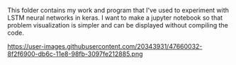 This folder contains my work and program that I've used to experiment with LSTM neural networks in keras.
I want to make a jupyter notebook so that problem visualization is simpler and can be displayed without compiling the code. 


https://user-images.githubusercontent.com/20343931/47660032-8f2f6900-db6c-11e8-98fb-3097fe212885.png
